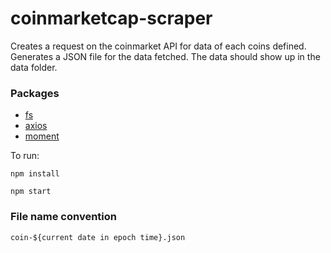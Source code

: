 # coinmarketcap-scraper
Creates a request on the coinmarket API for data of each coins defined.
Generates a JSON file for the data fetched. The data should show up in the data folder.

### Packages
- [fs](https://nodejs.org/api/fs.html)
- [axios](https://github.com/axios/axios)
- [moment](https://momentjs.com/)


To run:
```
npm install

npm start
```

### File name convention
```
coin-${current date in epoch time}.json
```

